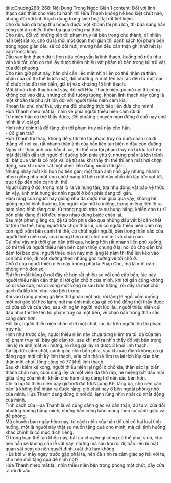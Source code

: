 title:Chương268: 268: Nội Dung Trong Ngọc Giản 1
content:
Đối với linh thạch cần thiết cho việc tu hành thì Hứa Thanh không hề keo kiệt chút nào, nhưng đối với linh thạch dùng trong sinh hoạt lại rất tiết kiệm.<br>Cho dù hắn đã từng thu hoạch được một khoản tài phú lớn, thì bữa sáng hắn cũng chỉ ăn nhiều thêm ba quả trứng mà thôi.<br>Cho nên, đối với những tên tội phạm truy nã bên trong chủ thành, dĩ nhiên hắn biết rất rõ, cho dù là mỗi một đoạn thời gian thì danh sách tội phạm bên trong ngọc giản đều sẽ có đổi mới, nhưng hắn đều cẩn thận ghi nhớ hết lại vào trong lòng.<br>Dẫu sao linh thạch dù ít hơn nữa cũng vẫn là linh thạch, huống hồ nếu như vận khí tốt, còn có thể lấy được thêm nhiều vật phẩm từ bên trong túi trữ vật của đối phương.<br>Cho nên giờ phút này, hắn chỉ cần liếc mắt nhìn liền có thể nhận ra thân phận của cỗ thi thể trước mặt, đối phương là một tên hải tặc đến từ một cái tổ chức nào đó trên biển, giá trị vào khoảng 15 linh thạch.<br>Một khoản linh thạch như vậy, đối với Hứa Thanh hiện giờ mà nói thì cũng không coi vào đâu, nhưng có thể tưởng tượng, khoản linh thạch này cũng là một khoản tài phú rất lớn đối với người thiểu niên câm kia.<br>Khoản tài phú như thế, vậy mà đối phương trực tiếp liền đưa cho mình!<br>Hứa Thanh nheo mắt lại, nhìn về phía người thiểu niên câm rời đi.<br>Tự nhiên hắn có thể thấy được, đối phương chuyên môn đứng ở chỗ này chờ mình là vì cái gì!<br>Hình như chính là để tặng tên tội phạm truy nã này cho hắn.<br>- Có gian trá?<br>Hứa Thanh thì thào, không để ý tới tên tội phạm truy nã dưới chân mà đi thẳng về nơi xa, rất nhanh thân ảnh của hắn liền tan biến ở đầu con đường.<br>Ngay khi thân ảnh của hắn đi xa, thi thể của tội phạm truy nã bị lưu lại trên mặt đất liền dẫn tới người đi đường bốn phía chú ý, nhưng phần là lớn tránh đi, bất quá vẫn là có một vài đệ tử sau khi thấy thi thể thì ánh mắt hơi chớp động, sau khi quan sát một phen liền đang muốn tới gần.<br>Nhưng nháy mắt khi bọn họ tiến gần, một thân ảnh nhỏ gầy nhưng nhanh nhẹn giống như một con chó hoang từ bên một dãy phố nhỏ lập tức vọt tới, trực tiếp đến bên cạnh thi thể.<br>Người đứng ở đó, trong mắt lộ ra vẻ hung tàn, tựa như động vật bảo vệ thức ăn vậy, ánh mắt hung ác nhìn người ở bốn phía đang tới gần.<br>Hàm răng của người này giống như đã được mài giũa qua vậy, không hề giống người bình thường, lúc người này mở to miệng, trong miệng liền lộ ra hàm răng hình răng cưa, từ trong người tràn ra sự hung hăng, khiến cho tu sĩ bốn phía đang đi tới đều nhao nhao dừng bước chân lại.<br>Sau một phen giằng co, đệ tử bốn phía đảo qua những dấu vết bị cắn chết từ trên thi thể, từng người lựa chọn thối lui, chỉ có người thiểu niên câm này còn ngồi xổm bên cạnh thi thể, có chút ngẩn người, bên trong thần sắc của người thiếu niên này còn mang theo một chút mờ mịt và chán nản.<br>Cứ như vậy mà thời gian dần trôi qua, hoàng hôn rất nhanh liền phủ xuống, cỗ thi thể và người thiếu niên bên cạnh thủy chung ở lại nơi đó cho đến khi đêm tối bao phủ, người thiếu niên này mới lặng lẽ nắm thi thể lên kéo vào con phố nhỏ, đi một đường theo những góc tường về tới chỗ ở.<br>Chỗ ở của người thiếu niên này không phải là Pháp Chu, mà là một căn phòng nhỏ đơn sơ.<br>Phí tổn mỗi tháng ở nơi đây rẻ hơn rất nhiều so với chỗ cập bến, lúc này người thiếu niên cẩn thận đi tới gần chỗ ở của mình, khi tới gần cũng không có đi vào cửa, mà đi vòng một vòng ra sau bức tường, rồi đẩy ra một chỗ gạch đá lấp kín, chui vào bên trong.<br>Khi vào trong phòng gã liền thở phào một hơi, rồi lặng lẽ ngồi xổm xuống một nơi góc tối hẻo lánh, nơi mà ánh mắt của gã có thể đồng thời thấy được cả cửa sổ và cửa vào, sau khi ngẩn người một lúc lâu, người thiếu niên cúi đầu nhìn thi thể tên tội phạm truy nã một bên, vẻ chán nản trong thần sắc càng đậm hơn.<br>Hồi lâu, người thiếu niên chần chờ một chút, lục lọi trên người tên tội phạm truy nã.<br>Hình như trước đây, người thiếu niên này chưa từng kiểm tra túi da của tên tội phạm truy nã, bây giờ cầm tới, sau khi mở ra nhìn thấy đồ vật bên trong liền lộ ra ánh mắt vui mừng, rõ ràng gã lấy ra được 3 khối linh thạch.<br>Gã lập tức cầm chặt, cảnh giác nhìn bốn phía, sau khi xác định không có gì đáng ngại mới cất kỹ linh thạch, vừa cẩn thận kiểm tra lại tích lũy của bản thân một chút, tổng cộng có 77 khối linh thạch.<br>Sau khi kiểm kê xong, người thiếu niên lại ngồi ở chỗ kia, thần sắc lại biến thành chán nản, cuối cùng lấy ra một viên đá thô ráp, hé miệng bắt đầu mài giũa răng của mình, khiến cho hàm răng càng trở nên sắc bén hơn.<br>Chỉ là người thiếu niên bây giờ mới đạt tới Ngưng Khí tầng ba, cho nên căn bản là không thể nhận ra được rằng, giờ phút này ở bên ngoài phòng nhỏ của mình, Hứa Thanh đang đứng ở nơi đó, lạnh lùng nhìn nhất cử nhất động của mình.<br>Tính cách của Hứa Thanh là vô cùng cảnh giác và cẩn thận, dù tu vi của đối phương không bằng mình, nhưng hắn cũng luôn mang theo sự cảnh giác và đề phòng.<br>Mà chuyện ban ngày hôm nay, từ cách nhìn của hắn thì chỉ có hai loại tình huống, một là người này thật sự muốn tặng quà cho mình, mà cái tình huống khác chính là có mục đích riêng.<br>Ở trong loạn thế tàn khốc này, bất cứ chuyện gì cũng có thể phát sinh, cho nên hắn sẽ không cần lễ vật này, nhưng mà sau khi rời đi, hắn liền bí mật quan sát xem có nên quyết định xuất thủ hay không.<br>- Là bởi vì mấy ngày trước gặp phải ta, nên đã sinh ra cảm giác sợ hãi với ta, cho nên mới tặng quà để nịnh nọt?<br>Hứa Thanh nheo mắt lại, nhìn thiếu niên bên trong phòng một chút, đẩy cửa ra rồi đi vào.<br>.<br>